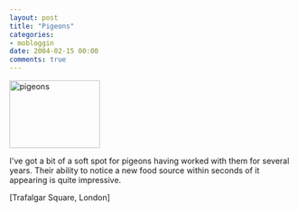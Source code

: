 ```yaml
---
layout: post
title: "Pigeons"
categories:
- mobloggin
date: 2004-02-15 00:00
comments: true
---
```


<p class="img-shadow"><img src="/mt-static/blog/archives/images/pigeons.jpg" alt="pigeons" width="160" height="120" border="0" /></p><p>I've got a bit of a soft spot for pigeons having worked with them for several years. Their ability to notice a new food source within seconds of it appearing is quite impressive.</p>

<p>[Trafalgar Square, London]</p>


